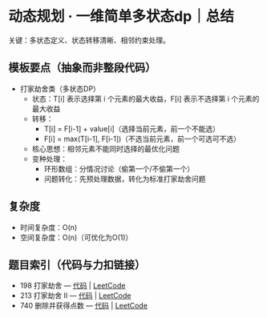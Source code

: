 # 动态规划 · 一维简单多状态dp｜总结

关键：多状态定义、状态转移清晰、相邻约束处理。

## 模板要点（抽象而非整段代码）

- 打家劫舍类（多状态DP）
  - 状态：T[i] 表示选择第 i 个元素的最大收益，F[i] 表示不选择第 i 个元素的最大收益
  - 转移：
    - T[i] = F[i-1] + value[i]（选择当前元素，前一个不能选）
    - F[i] = max(T[i-1], F[i-1])（不选当前元素，前一个可选可不选）
  - 核心思想：相邻元素不能同时选择的最优化问题
  - 变种处理：
    - 环形数组：分情况讨论（偷第一个/不偷第一个）
    - 问题转化：先预处理数据，转化为标准打家劫舍问题

## 复杂度
- 时间复杂度：O(n)
- 空间复杂度：O(n)（可优化为O(1)）

## 题目索引（代码与力扣链接）
- 198 打家劫舍 — [代码](../../../code/动态规划/一维简单多状态dp/198%20打家劫舍.cpp) | [LeetCode](https://leetcode.cn/problems/house-robber/)
- 213 打家劫舍 II — [代码](../../../code/动态规划/一维简单多状态dp/213%20打家劫舍%20II.cpp) | [LeetCode](https://leetcode.cn/problems/house-robber-ii/)
- 740 删除并获得点数 — [代码](../../../code/动态规划/一维简单多状态dp/740%20删除并获得点数.cpp) | [LeetCode](https://leetcode.cn/problems/delete-and-earn/)
